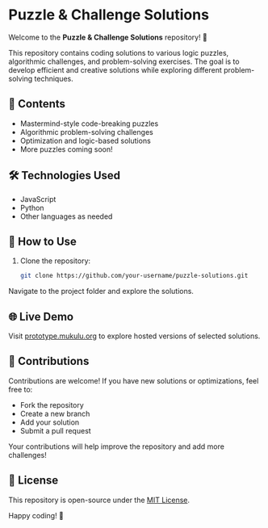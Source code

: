 # Puzzle & Challenge Solutions  

Welcome to the **Puzzle & Challenge Solutions** repository! 🚀  

This repository contains coding solutions to various logic puzzles, algorithmic challenges, and problem-solving exercises. The goal is to develop efficient and creative solutions while exploring different problem-solving techniques.  

## 📌 Contents  
- Mastermind-style code-breaking puzzles  
- Algorithmic problem-solving challenges  
- Optimization and logic-based solutions  
- More puzzles coming soon!  

## 🛠️ Technologies Used  
- JavaScript  
- Python  
- Other languages as needed  

## 📜 How to Use  
1. Clone the repository:  
   ```sh
   git clone https://github.com/your-username/puzzle-solutions.git
Navigate to the project folder and explore the solutions.

## 🌐 Live Demo  
Visit [prototype.mukulu.org](https://prototype.mukulu.org) to explore hosted versions of selected solutions.  

## 🤝 Contributions  
Contributions are welcome! If you have new solutions or optimizations, feel free to:  

- Fork the repository  
- Create a new branch  
- Add your solution  
- Submit a pull request  

Your contributions will help improve the repository and add more challenges!  

## 📜 License  
This repository is open-source under the [MIT License](LICENSE).  

Happy coding! 🚀  
